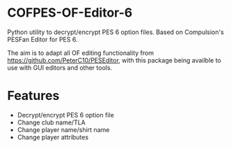 # COFPES-OF-Editor-6
Python utility to decrypt/encrypt PES 6 option files. Based on Compulsion's PESFan Editor for PES 6.

The aim is to adapt all OF editing functionality from https://github.com/PeterC10/PESEditor, with this package being availble to use with GUI editors and other tools.
# Features
 - Decrypt/encrypt PES 6 option file
 - Change club name/TLA
 - Change player name/shirt name
 - Change player attributes
